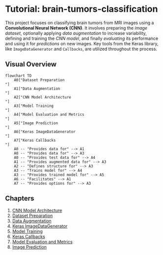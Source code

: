 # Tutorial: brain-tumors-classification

This project focuses on classifying brain tumors from MRI images using a **Convolutional Neural Network (CNN)**. It involves preparing the *image dataset*, optionally applying *data augmentation* to increase variability, defining and training the *CNN model*, and finally *evaluating* its performance and using it for *predictions* on new images. Key tools from the Keras library, like `ImageDataGenerator` and `Callbacks`, are utilized throughout the process.


## Visual Overview

```mermaid
flowchart TD
    A0["Dataset Preparation
"]
    A1["Data Augmentation
"]
    A2["CNN Model Architecture
"]
    A3["Model Training
"]
    A4["Model Evaluation and Metrics
"]
    A5["Image Prediction
"]
    A6["Keras ImageDataGenerator
"]
    A7["Keras Callbacks
"]
    A0 -- "Provides data for" --> A1
    A0 -- "Provides data for" --> A3
    A0 -- "Provides test data for" --> A4
    A1 -- "Provides augmented data for" --> A3
    A2 -- "Defines structure for" --> A3
    A3 -- "Trains model for" --> A4
    A3 -- "Provides trained model for" --> A5
    A6 -- "Facilitates" --> A1
    A7 -- "Provides options for" --> A3
```

## Chapters

1. [CNN Model Architecture
](01_cnn_model_architecture_.md)
2. [Dataset Preparation
](02_dataset_preparation_.md)
3. [Data Augmentation
](03_data_augmentation_.md)
4. [Keras ImageDataGenerator
](04_keras_imagedatagenerator_.md)
5. [Model Training
](05_model_training_.md)
6. [Keras Callbacks
](06_keras_callbacks_.md)
7. [Model Evaluation and Metrics
](07_model_evaluation_and_metrics_.md)
8. [Image Prediction
](08_image_prediction_.md)
